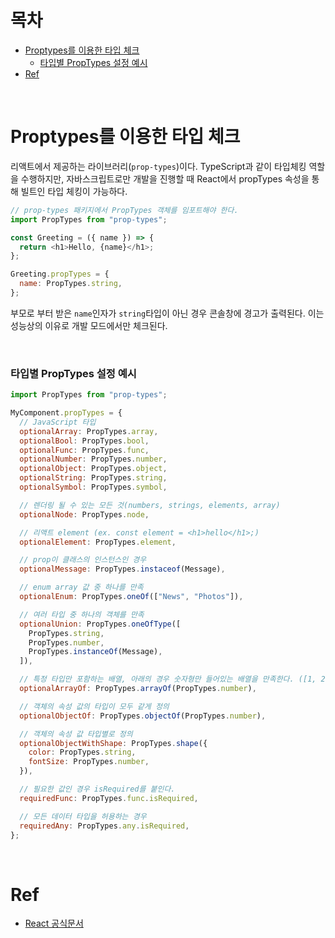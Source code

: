 # 목차

- [Proptypes를 이용한 타입 체크](#proptypes를-이용한-타입-체크)
  - [타입별 PropTypes 설정 예시](#타입별-proptypes-설정-예시)
- [Ref](#ref)

<br>

# Proptypes를 이용한 타입 체크

리액트에서 제공하는 라이브러리(`prop-types`)이다. TypeScript과 같이 타입체킹 역할을 수행하지만, 자바스크립트로만 개발을 진행할 때 React에서 propTypes 속성을 통해 빌트인 타입 체킹이 가능하다.

```javascript
// prop-types 패키지에서 PropTypes 객체를 임포트해야 한다.
import PropTypes from "prop-types";

const Greeting = ({ name }) => {
  return <h1>Hello, {name}</h1>;
};

Greeting.propTypes = {
  name: PropTypes.string,
};
```

부모로 부터 받은 `name`인자가 `string`타입이 아닌 경우 콘솔창에 경고가 출력된다. 이는 성능상의 이유로 개발 모드에서만 체크된다.

<br>

### 타입별 PropTypes 설정 예시

```javascript
import PropTypes from "prop-types";

MyComponent.propTypes = {
  // JavaScript 타입
  optionalArray: PropTypes.array,
  optionalBool: PropTypes.bool,
  optionalFunc: PropTypes.func,
  optionalNumber: PropTypes.number,
  optionalObject: PropTypes.object,
  optionalString: PropTypes.string,
  optionalSymbol: PropTypes.symbol,

  // 렌더링 될 수 있는 모든 것(numbers, strings, elements, array)
  optionalNode: PropTypes.node,

  // 리액트 element (ex. const element = <h1>hello</h1>;)
  optionalElement: PropTypes.element,

  // prop이 클래스의 인스턴스인 경우
  optionalMessage: PropTypes.instaceof(Message),

  // enum array 값 중 하나를 만족
  optionalEnum: PropTypes.oneOf(["News", "Photos"]),

  // 여러 타입 중 하나의 객체를 만족
  optionalUnion: PropTypes.oneOfType([
    PropTypes.string,
    PropTypes.number,
    PropTypes.instanceOf(Message),
  ]),

  // 특정 타입만 포함하는 배열, 아래의 경우 숫자형만 들어있는 배열을 만족한다. ([1, 2, 3])
  optionalArrayOf: PropTypes.arrayOf(PropTypes.number),

  // 객체의 속성 값의 타입이 모두 같게 정의
  optionalObjectOf: PropTypes.objectOf(PropTypes.number),

  // 객체의 속성 값 타입별로 정의
  optionalObjectWithShape: PropTypes.shape({
    color: PropTypes.string,
    fontSize: PropTypes.number,
  }),

  // 필요한 값인 경우 isRequired를 붙인다.
  requiredFunc: PropTypes.func.isRequired,

  // 모든 데이터 타입을 허용하는 경우
  requiredAny: PropTypes.any.isRequired,
};
```

<br>

# Ref

- [React 공식문서](https://reactjs-kr.firebaseapp.com/docs/typechecking-with-proptypes.html)
